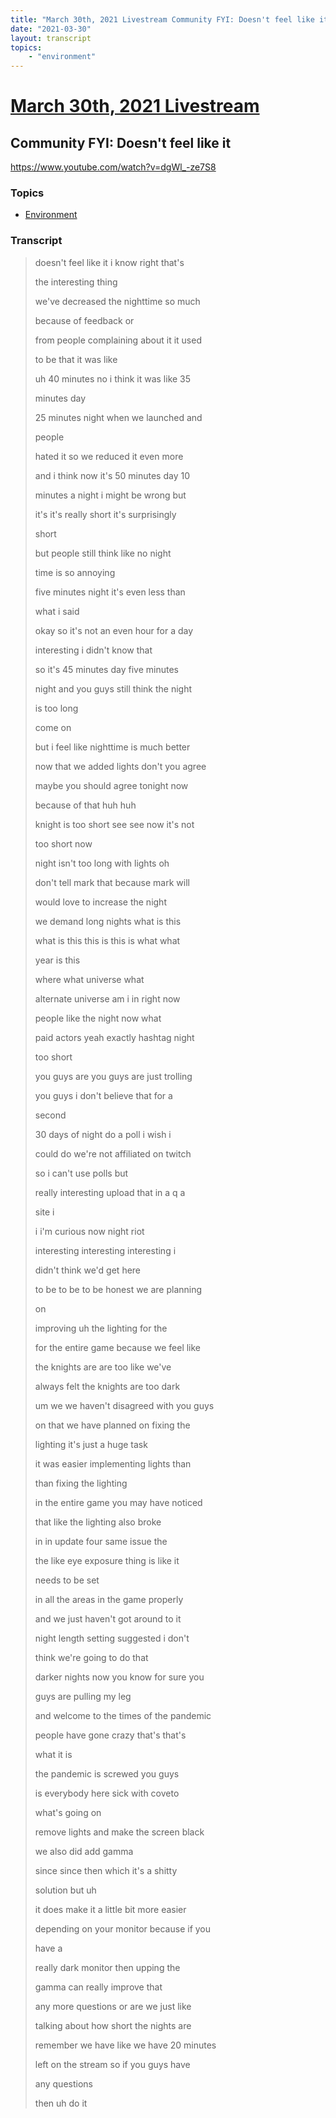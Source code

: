 ```yaml
---
title: "March 30th, 2021 Livestream Community FYI: Doesn't feel like it"
date: "2021-03-30"
layout: transcript
topics:
    - "environment"
---
```

# [March 30th, 2021 Livestream](../2021-03-30.md)
## Community FYI: Doesn't feel like it
https://www.youtube.com/watch?v=dgWl_-ze7S8

### Topics
* [Environment](../topics/environment.md)

### Transcript

> doesn't feel like it i know right that's
>
> the interesting thing
>
> we've decreased the nighttime so much
>
> because of feedback or
>
> from people complaining about it it used
>
> to be that it was like
>
> uh 40 minutes no i think it was like 35
>
> minutes day
>
> 25 minutes night when we launched and
>
> people
>
> hated it so we reduced it even more
>
> and i think now it's 50 minutes day 10
>
> minutes a night i might be wrong but
>
> it's it's really short it's surprisingly
>
> short
>
> but people still think like no night
>
> time is so annoying
>
> five minutes night it's even less than
>
> what i said
>
> okay so it's not an even hour for a day
>
> interesting i didn't know that
>
> so it's 45 minutes day five minutes
>
> night and you guys still think the night
>
> is too long
>
> come on
>
> but i feel like nighttime is much better
>
> now that we added lights don't you agree
>
> maybe you should agree tonight now
>
> because of that huh huh
>
> knight is too short see see now it's not
>
> too short now
>
> night isn't too long with lights oh
>
> don't tell mark that because mark will
>
> would love to increase the night
>
> we demand long nights what is this
>
> what is this this is this is what what
>
> year is this
>
> where what universe what
>
> alternate universe am i in right now
>
> people like the night now what
>
> paid actors yeah exactly hashtag night
>
> too short
>
> you guys are you guys are just trolling
>
> you guys i don't believe that for a
>
> second
>
> 30 days of night do a poll i wish i
>
> could do we're not affiliated on twitch
>
> so i can't use polls but
>
> really interesting upload that in a q a
>
> site i
>
> i i'm curious now night riot
>
> interesting interesting interesting i
>
> didn't think we'd get here
>
> to be to be to be honest we are planning
>
> on
>
> improving uh the lighting for the
>
> for the entire game because we feel like
>
> the knights are are too like we've
>
> always felt the knights are too dark
>
> um we we haven't disagreed with you guys
>
> on that we have planned on fixing the
>
> lighting it's just a huge task
>
> it was easier implementing lights than
>
> than fixing the lighting
>
> in the entire game you may have noticed
>
> that like the lighting also broke
>
> in in update four same issue the
>
> the like eye exposure thing is like it
>
> needs to be set
>
> in all the areas in the game properly
>
> and we just haven't got around to it
>
> night length setting suggested i don't
>
> think we're going to do that
>
> darker nights now you know for sure you
>
> guys are pulling my leg
>
> and welcome to the times of the pandemic
>
> people have gone crazy that's that's
>
> what it is
>
> the pandemic is screwed you guys
>
> is everybody here sick with coveto
>
> what's going on
>
> remove lights and make the screen black
>
> we also did add gamma
>
> since since then which it's a shitty
>
> solution but uh
>
> it does make it a little bit more easier
>
> depending on your monitor because if you
>
> have a
>
> really dark monitor then upping the
>
> gamma can really improve that
>
> any more questions or are we just like
>
> talking about how short the nights are
>
> remember we have like we have 20 minutes
>
> left on the stream so if you guys have
>
> any questions
>
> then uh do it
